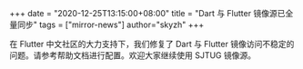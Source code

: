 +++
date = "2020-12-25T13:15:00+08:00"
title = "Dart 与 Flutter 镜像源已全量同步"
tags = ["mirror-news"]
author="skyzh"
+++

在 Flutter 中文社区的大力支持下，我们修复了 Dart 与 Flutter 镜像访问不稳定的问题。请参考帮助文档进行配置。欢迎大家继续使用 SJTUG 镜像源。

